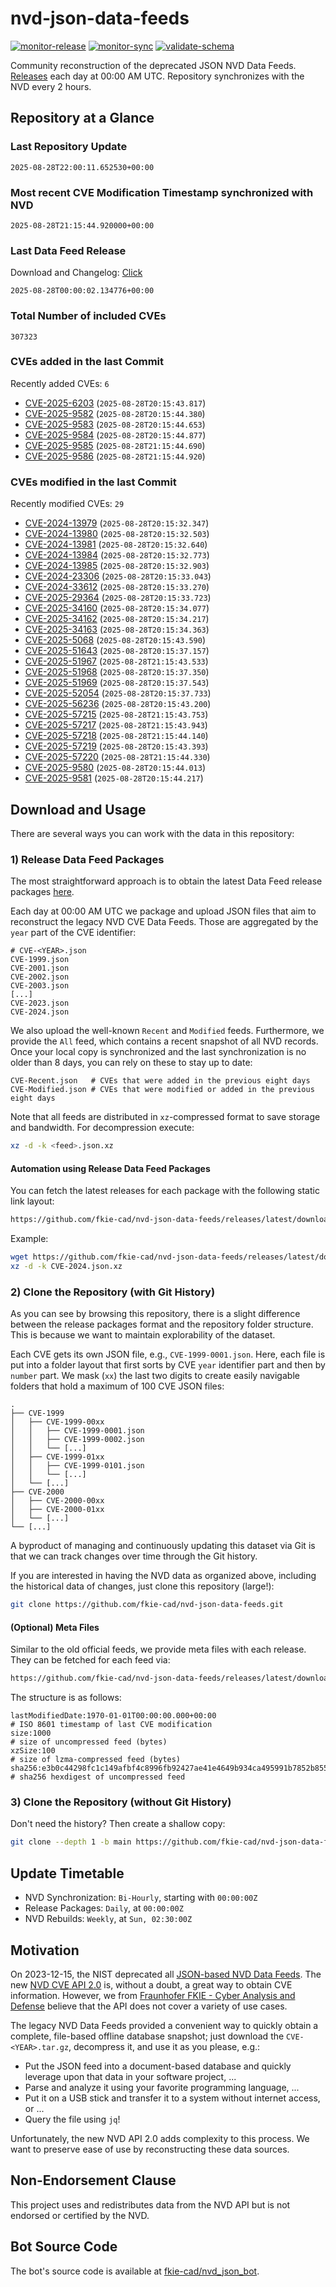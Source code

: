 # nvd-json-data-feeds

[![monitor-release](https://github.com/fkie-cad/nvd-json-data-feeds/actions/workflows/monitor_release.yml/badge.svg)](https://github.com/fkie-cad/nvd-json-data-feeds/actions/workflows/monitor_release.yml)
[![monitor-sync](https://github.com/fkie-cad/nvd-json-data-feeds/actions/workflows/monitor_sync.yml/badge.svg)](https://github.com/fkie-cad/nvd-json-data-feeds/actions/workflows/monitor_sync.yml)
[![validate-schema](https://github.com/fkie-cad/nvd-json-data-feeds/actions/workflows/validate_schema.yml/badge.svg)](https://github.com/fkie-cad/nvd-json-data-feeds/actions/workflows/validate_schema.yml)

Community reconstruction of the deprecated JSON NVD Data Feeds.
[Releases](https://github.com/fkie-cad/nvd-json-data-feeds/releases/latest) each day at 00:00 AM UTC.
Repository synchronizes with the NVD every 2 hours.

## Repository at a Glance

### Last Repository Update

```plain
2025-08-28T22:00:11.652530+00:00
```

### Most recent CVE Modification Timestamp synchronized with NVD

```plain
2025-08-28T21:15:44.920000+00:00
```

### Last Data Feed Release

Download and Changelog: [Click](https://github.com/fkie-cad/nvd-json-data-feeds/releases/latest)

```plain
2025-08-28T00:00:02.134776+00:00
```

### Total Number of included CVEs

```plain
307323
```

### CVEs added in the last Commit

Recently added CVEs: `6`

- [CVE-2025-6203](CVE-2025/CVE-2025-62xx/CVE-2025-6203.json) (`2025-08-28T20:15:43.817`)
- [CVE-2025-9582](CVE-2025/CVE-2025-95xx/CVE-2025-9582.json) (`2025-08-28T20:15:44.380`)
- [CVE-2025-9583](CVE-2025/CVE-2025-95xx/CVE-2025-9583.json) (`2025-08-28T20:15:44.653`)
- [CVE-2025-9584](CVE-2025/CVE-2025-95xx/CVE-2025-9584.json) (`2025-08-28T20:15:44.877`)
- [CVE-2025-9585](CVE-2025/CVE-2025-95xx/CVE-2025-9585.json) (`2025-08-28T21:15:44.690`)
- [CVE-2025-9586](CVE-2025/CVE-2025-95xx/CVE-2025-9586.json) (`2025-08-28T21:15:44.920`)


### CVEs modified in the last Commit

Recently modified CVEs: `29`

- [CVE-2024-13979](CVE-2024/CVE-2024-139xx/CVE-2024-13979.json) (`2025-08-28T20:15:32.347`)
- [CVE-2024-13980](CVE-2024/CVE-2024-139xx/CVE-2024-13980.json) (`2025-08-28T20:15:32.503`)
- [CVE-2024-13981](CVE-2024/CVE-2024-139xx/CVE-2024-13981.json) (`2025-08-28T20:15:32.640`)
- [CVE-2024-13984](CVE-2024/CVE-2024-139xx/CVE-2024-13984.json) (`2025-08-28T20:15:32.773`)
- [CVE-2024-13985](CVE-2024/CVE-2024-139xx/CVE-2024-13985.json) (`2025-08-28T20:15:32.903`)
- [CVE-2024-23306](CVE-2024/CVE-2024-233xx/CVE-2024-23306.json) (`2025-08-28T20:15:33.043`)
- [CVE-2024-33612](CVE-2024/CVE-2024-336xx/CVE-2024-33612.json) (`2025-08-28T20:15:33.270`)
- [CVE-2025-29364](CVE-2025/CVE-2025-293xx/CVE-2025-29364.json) (`2025-08-28T20:15:33.723`)
- [CVE-2025-34160](CVE-2025/CVE-2025-341xx/CVE-2025-34160.json) (`2025-08-28T20:15:34.077`)
- [CVE-2025-34162](CVE-2025/CVE-2025-341xx/CVE-2025-34162.json) (`2025-08-28T20:15:34.217`)
- [CVE-2025-34163](CVE-2025/CVE-2025-341xx/CVE-2025-34163.json) (`2025-08-28T20:15:34.363`)
- [CVE-2025-5068](CVE-2025/CVE-2025-50xx/CVE-2025-5068.json) (`2025-08-28T20:15:43.590`)
- [CVE-2025-51643](CVE-2025/CVE-2025-516xx/CVE-2025-51643.json) (`2025-08-28T20:15:37.157`)
- [CVE-2025-51967](CVE-2025/CVE-2025-519xx/CVE-2025-51967.json) (`2025-08-28T21:15:43.533`)
- [CVE-2025-51968](CVE-2025/CVE-2025-519xx/CVE-2025-51968.json) (`2025-08-28T20:15:37.350`)
- [CVE-2025-51969](CVE-2025/CVE-2025-519xx/CVE-2025-51969.json) (`2025-08-28T20:15:37.543`)
- [CVE-2025-52054](CVE-2025/CVE-2025-520xx/CVE-2025-52054.json) (`2025-08-28T20:15:37.733`)
- [CVE-2025-56236](CVE-2025/CVE-2025-562xx/CVE-2025-56236.json) (`2025-08-28T20:15:43.200`)
- [CVE-2025-57215](CVE-2025/CVE-2025-572xx/CVE-2025-57215.json) (`2025-08-28T21:15:43.753`)
- [CVE-2025-57217](CVE-2025/CVE-2025-572xx/CVE-2025-57217.json) (`2025-08-28T21:15:43.943`)
- [CVE-2025-57218](CVE-2025/CVE-2025-572xx/CVE-2025-57218.json) (`2025-08-28T21:15:44.140`)
- [CVE-2025-57219](CVE-2025/CVE-2025-572xx/CVE-2025-57219.json) (`2025-08-28T20:15:43.393`)
- [CVE-2025-57220](CVE-2025/CVE-2025-572xx/CVE-2025-57220.json) (`2025-08-28T21:15:44.330`)
- [CVE-2025-9580](CVE-2025/CVE-2025-95xx/CVE-2025-9580.json) (`2025-08-28T20:15:44.013`)
- [CVE-2025-9581](CVE-2025/CVE-2025-95xx/CVE-2025-9581.json) (`2025-08-28T20:15:44.217`)


## Download and Usage

There are several ways you can work with the data in this repository:

### 1) Release Data Feed Packages

The most straightforward approach is to obtain the latest Data Feed release packages [here](https://github.com/fkie-cad/nvd-json-data-feeds/releases/latest).

Each day at 00:00 AM UTC we package and upload JSON files that aim to reconstruct the legacy NVD CVE Data Feeds.
Those are aggregated by the `year` part of the CVE identifier:

```
# CVE-<YEAR>.json
CVE-1999.json
CVE-2001.json
CVE-2002.json
CVE-2003.json
[...]
CVE-2023.json
CVE-2024.json
```

We also upload the well-known `Recent` and `Modified` feeds.
Furthermore, we provide the `All` feed, which contains a recent snapshot of all NVD records.
Once your local copy is synchronized and the last synchronization is no older than 8 days, you can rely on these to stay up to date:

```plain
CVE-Recent.json   # CVEs that were added in the previous eight days
CVE-Modified.json # CVEs that were modified or added in the previous eight days
```

Note that all feeds are distributed in `xz`-compressed format to save storage and bandwidth.
For decompression execute:

```sh
xz -d -k <feed>.json.xz
```

#### Automation using Release Data Feed Packages

You can fetch the latest releases for each package with the following static link layout:

```sh
https://github.com/fkie-cad/nvd-json-data-feeds/releases/latest/download/CVE-<YEAR>.json.xz
```

Example:

```sh
wget https://github.com/fkie-cad/nvd-json-data-feeds/releases/latest/download/CVE-2024.json.xz
xz -d -k CVE-2024.json.xz
```

### 2) Clone the Repository (with Git History)

As you can see by browsing this repository, there is a slight difference between the release packages format and the repository folder structure.
This is because we want to maintain explorability of the dataset.

Each CVE gets its own JSON file, e.g., `CVE-1999-0001.json`.
Here, each file is put into a folder layout that first sorts by CVE `year` identifier part and then by `number` part.
We mask (`xx`) the last two digits to create easily navigable folders that hold a maximum of 100 CVE JSON files:

```plain
.
├── CVE-1999
│   ├── CVE-1999-00xx
│   │   ├── CVE-1999-0001.json
│   │   ├── CVE-1999-0002.json
│   │   └── [...]
│   ├── CVE-1999-01xx
│   │   ├── CVE-1999-0101.json
│   │   └── [...]
│   └── [...]
├── CVE-2000
│   ├── CVE-2000-00xx
│   ├── CVE-2000-01xx
│   └── [...]
└── [...]
```

A byproduct of managing and continuously updating this dataset via Git is that we can track changes over time through the Git history.

If you are interested in having the NVD data as organized above, including the historical data of changes, just clone this repository (large!):

```sh
git clone https://github.com/fkie-cad/nvd-json-data-feeds.git
```

#### (Optional) Meta Files

Similar to the old official feeds, we provide meta files with each release. They can be fetched for each feed via:

```sh
https://github.com/fkie-cad/nvd-json-data-feeds/releases/latest/download/CVE-<YEAR>.meta
```

The structure is as follows:

```plain
lastModifiedDate:1970-01-01T00:00:00.000+00:00                          # ISO 8601 timestamp of last CVE modification
size:1000                                                               # size of uncompressed feed (bytes)
xzSize:100                                                              # size of lzma-compressed feed (bytes)
sha256:e3b0c44298fc1c149afbf4c8996fb92427ae41e4649b934ca495991b7852b855 # sha256 hexdigest of uncompressed feed
```

### 3) Clone the Repository (without Git History)

Don't need the history? Then create a shallow copy:

```sh
git clone --depth 1 -b main https://github.com/fkie-cad/nvd-json-data-feeds.git
```


## Update Timetable

* NVD Synchronization: `Bi-Hourly`, starting with `00:00:00Z`
* Release Packages: `Daily`, at `00:00:00Z`
* NVD Rebuilds: `Weekly`, at `Sun, 02:30:00Z`


## Motivation

On 2023-12-15, the NIST deprecated all [JSON-based NVD Data Feeds](https://nvd.nist.gov/vuln/data-feeds#divRetirementBanner-1).
The new [NVD CVE API 2.0](https://nvd.nist.gov/developers/vulnerabilities) is, without a doubt, a great way to obtain CVE information.
However, we from [Fraunhofer FKIE - Cyber Analysis and Defense](https://www.fkie.fraunhofer.de/en/departments/cad.html) believe that the API does not cover a variety of use cases.

The legacy NVD Data Feeds provided a convenient way to quickly obtain a complete, file-based offline database snapshot; just download the `CVE-<YEAR>.tar.gz`, decompress it, and use it as you please, e.g.:

- Put the JSON feed into a document-based database and quickly leverage upon that data in your software project, ...
- Parse and analyze it using your favorite programming language, ...
- Put it on a USB stick and transfer it to a system without internet access, or ...
- Query the file using `jq`!

Unfortunately, the new NVD API 2.0 adds complexity to this process.
We want to preserve ease of use by reconstructing these data sources.

## Non-Endorsement Clause

This project uses and redistributes data from the NVD API but is not endorsed or certified by the NVD.

## Bot Source Code

The bot's source code is available at [fkie-cad/nvd\_json\_bot](https://github.com/fkie-cad/nvd_json_bot).
